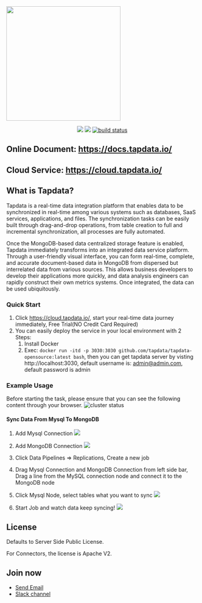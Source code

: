 <img src="https://github.com/tapdata/tapdata-private/raw/master/assets/logo-orange-grey-bar.png" width="300px"/>
<p align="center">
    <a href="https://github.com/tapdata/tapdata/graphs/contributors" alt="Contributors">
        <img src="https://img.shields.io/github/contributors/tapdata/tapdata" /></a>
    <a href="https://github.com/tapdata/tapdata/pulse" alt="Activity">
        <img src="https://img.shields.io/github/commit-activity/m/tapdata/tapdata" /></a>
    <a href="https://tapdata.github.io/tapdata">
        <img src="https://github.com/tapdata/tapdata/actions/workflows/docker-image.yml/badge.svg" alt="build status"></a>
</p>

## Online Document: https://docs.tapdata.io/
## Cloud Service: https://cloud.tapdata.io/

## What is Tapdata?
Tapdata is a real-time data integration platform that enables data to be synchronized in real-time among various systems such as databases, SaaS services, applications, and files.
The synchronization tasks can be easily built through drag-and-drop operations, from table creation to full and incremental synchronization, all processes are fully automated.

Once the MongoDB-based data centralized storage feature is enabled, Tapdata immediately transforms into an integrated data service platform.
Through a user-friendly visual interface, you can form real-time, complete, and accurate document-based data in MongoDB from dispersed but interrelated data from various sources. This allows business developers to develop their applications more quickly, and data analysis engineers can rapidly construct their own metrics systems. Once integrated, the data can be used ubiquitously.

 
### Quick Start
1. Click https://cloud.tapdata.io/, start your real-time data journey immediately, Free Trial(NO Credit Card Required)
2. You can easily deploy the service in your local environment with 2 Steps:
    1. Install Docker
    2. Exec: `docker run -itd -p 3030:3030 github.com/tapdata/tapdata-opensource:latest bash`, then you can get tapdata server by visting http://localhost:3030,
    default username is: admin@admin.com, default password is admin

### Example Usage
Before starting the task, please ensure that you can see the following content through your browser.
![cluster status](./assets/cluster-status.png)

#### Sync Data From Mysql To MongoDB
1. Add Mysql Connection
![](./assets/mysql-conn.png)

2. Add MongoDB Connection
![](./assets/mongodb-conn.png)

3. Click Data Pipelines => Replications, Create a new job

4. Drag Mysql Connection and MongoDB Connection from left side bar, Drag a line from the MySQL connection node and connect it to the MongoDB node
5. Click Mysql Node, select tables what you want to sync
![](./assets/mysql-mongodb-config.png)

6. Start Job and watch data keep syncing!
![](./assets/mysql-mongodb-monitor.png)


## License
Defaults to Server Side Public License.

For Connectors, the license is Apache V2.

## Join now
- [Send Email](mailto:team@tapdata.io)
- [Slack channel](https://join.slack.com/t/tapdatacommunity/shared_invite/zt-1biraoxpf-NRTsap0YLlAp99PHIVC9eA)
